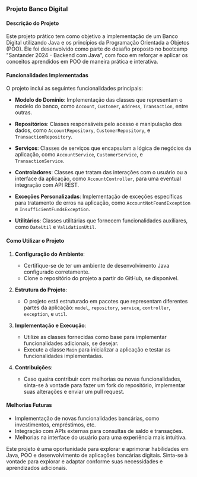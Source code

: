 ### Projeto Banco Digital

#### Descrição do Projeto

Este projeto prático tem como objetivo a implementação de um Banco Digital utilizando Java e os princípios da Programação Orientada a Objetos (POO). Ele foi desenvolvido como parte do desafio proposto no bootcamp "Santander 2024 - Backend com Java", com foco em reforçar e aplicar os conceitos aprendidos em POO de maneira prática e interativa.

#### Funcionalidades Implementadas

O projeto inclui as seguintes funcionalidades principais:

- **Modelo do Domínio**: Implementação das classes que representam o modelo do banco, como `Account`, `Customer`, `Address`, `Transaction`, entre outras.

- **Repositórios**: Classes responsáveis pelo acesso e manipulação dos dados, como `AccountRepository`, `CustomerRepository`, e `TransactionRepository`.

- **Serviços**: Classes de serviços que encapsulam a lógica de negócios da aplicação, como `AccountService`, `CustomerService`, e `TransactionService`.

- **Controladores**: Classes que tratam das interações com o usuário ou a interface da aplicação, como `AccountController`, para uma eventual integração com API REST.

- **Exceções Personalizadas**: Implementação de exceções específicas para tratamento de erros na aplicação, como `AccountNotFoundException` e `InsufficientFundsException`.

- **Utilitários**: Classes utilitárias que fornecem funcionalidades auxiliares, como `DateUtil` e `ValidationUtil`.

#### Como Utilizar o Projeto

1. **Configuração do Ambiente**:
    - Certifique-se de ter um ambiente de desenvolvimento Java configurado corretamente.
    - Clone o repositório do projeto a partir do GitHub, se disponível.

2. **Estrutura do Projeto**:
    - O projeto está estruturado em pacotes que representam diferentes partes da aplicação: `model`, `repository`, `service`, `controller`, `exception`, e `util`.

3. **Implementação e Execução**:
    - Utilize as classes fornecidas como base para implementar funcionalidades adicionais, se desejar.
    - Execute a classe `Main` para inicializar a aplicação e testar as funcionalidades implementadas.

4. **Contribuições**:
    - Caso queira contribuir com melhorias ou novas funcionalidades, sinta-se à vontade para fazer um fork do repositório, implementar suas alterações e enviar um pull request.

#### Melhorias Futuras

- Implementação de novas funcionalidades bancárias, como investimentos, empréstimos, etc.
- Integração com APIs externas para consultas de saldo e transações.
- Melhorias na interface do usuário para uma experiência mais intuitiva.

Este projeto é uma oportunidade para explorar e aprimorar habilidades em Java, POO e desenvolvimento de aplicações bancárias digitais. Sinta-se à vontade para explorar e adaptar conforme suas necessidades e aprendizados adicionais.

